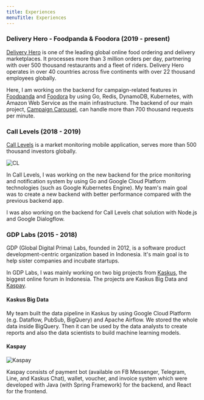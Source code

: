 ```yaml
---
title: Experiences
menuTitle: Experiences
---
```


### Delivery Hero - Foodpanda & Foodora (2019 - present)
[Delivery Hero](https://www.deliveryhero.com) is one of the leading global online food ordering 
and delivery marketplaces. It processes more than 3 million orders per day, partnering with 
over 500 thousand restaurants and a fleet of riders. 
Delivery Hero operates in over 40 countries across five continents 
with over 22 thousand employees globally.

Here, I am working on the backend for campaign-related features in [Foodpanda](https://www.foodpanda.com) 
and [Foodora](https://www.foodora.com) by using Go, Redis, DynamoDB, Kubernetes, 
with Amazon Web Service as the main infrastructure. The backend of our main project, 
[Campaign Carousel](/foodpanda-campaign-carousel), 
can handle more than 700 thousand requests per minute. 


### Call Levels (2018 - 2019)

[Call Levels](https://www.call-levels.com) is a market monitoring mobile application, serves more than 500 
thousand investors globally. 

![CL](./call-levels.jpg)

In Call Levels, I was working on the new backend for the price monitoring and notification system 
by using Go and Google Cloud Platform technologies (such as Google Kubernetes Engine). 
My team's main goal was to create a new backend with better performance compared with the 
previous backend app.

I was also working on the backend for Call Levels chat solution with Node.js and Google Dialogflow.


### GDP Labs (2015 - 2018)

GDP (Global Digital Prima) Labs, founded in 2012, is a software product development-centric 
organization based in Indonesia.
It's main goal is to help sister companies and incubate startups.

In GDP Labs, I was mainly working on two big projects from [Kaskus](https://kaskus.co.id),
the biggest online forum in Indonesia. The projects are 
Kaskus Big Data and [Kaspay](https://kaspay.com). 
 
#### Kaskus Big Data

My team built the data pipeline in Kaskus by using Google Cloud Platform 
(e.g. Dataflow, PubSub, BigQuery) and Apache Airflow.
We stored the whole data inside BigQuery. Then it can be used by the data analysts to create reports 
and also the data scientists to build machine learning models.

#### Kaspay 

![Kaspay](./kaspay.png)

Kaspay consists of payment bot (available on FB Messenger, Telegram, Line, and Kaskus Chat), 
wallet, voucher, and invoice system which were developed with Java (with Spring Framework) 
for the backend, and React for the frontend.
